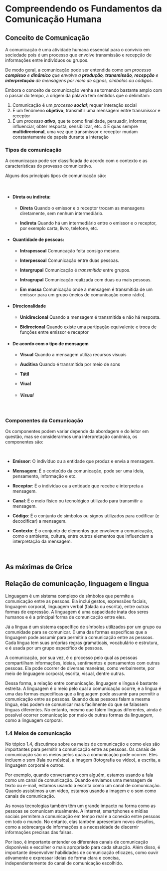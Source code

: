 # Compreendendo os Fundamentos da Comunicação Humana

## **Conceito de Comunicação**

A comunicação é uma atividade humana essencial 
para o convivio em sociedade pois é um processo 
que envolve transmissão e recepção de informações 
entre indivíduos ou grupos.

De modo geral, a comunicação pode ser entendida como 
*um processo **complexo** e **dinâmico** que envolve a
**produção**, **transmissão**, **recepção** e
**interpretação** de mensagens por meio de signos,
símbolos ou códigos*.

Embora o conceito de comunicação venha se tornando bastante amplo com o
passar do tempo, a origem da palavra tem sentidos que o delimitam:

1. Comunicação é um *processo **social***; requer interação social
2. É um fenômeno **objetivo**, transmitir uma mensagem entre transmissor e receptor
3. É um *processo **ativo***, que te como finalidade, persuadir, informar, influenciar, obter resposta, sensibilizar, etc.
4 É quas sempre **multidirecional**, uma vez que transmissor e receptor mudam constantemente de papeis durante a interação

### **Tipos de comunicação**

A comunicaçao pode ser classificada de acordo com o
contexto e as características do provesso comunicativo.

Alguns dos principais tipos de comunicação são:

<br>

- #### Direta ou indireta:
    - **Direta** 
        Quando o emissor e o receptor trocam as mensagens diretamente, sem nenhum intermediário.
    
    - **Indireta**
        Quando há um intermediário entre o emissor e o receptor,
        por exemplo carta, livro, telefone, etc.

- #### Quantidade de pessoas:
    - **Intrapessoal**
        Comuncação feita consigo mesmo.

    - **Interpessoal**
        Comunicação entre duas pessoas.

    - **Intergrupal**
        Comunicação é *transmitida* entre grupos.

    - **Intragrupal** 
        Comunicação realizada com duas ou mais pessoas.

    - **Em massa**
        Comunicação onde a mensagem é transmitida de um emissor para um grupo (meios de comunicação como rádio).

- #### Direcionalidade
    - **Unidirecional**
        Quando a mensagem é transmitida e não há resposta.

    - **Bidirecional**
        Quando existe uma partipação equivalente e troca de funções entre emissor e receptor

- #### De acordo com o tipo de mensagem
    - **Visual**
        Quando a mensagem utiliza recursos visuais
    
    - **Auditiva**
        Quando é transmitida por meio de sons
    - **Tátil**

    -  **Viual**
    - ##### Visual 




<br>

### **Componentes da Comunicação**

Os componentes podem variar depende da abordagem e do leitor em questão, mas se considerarmos uma interpretação canônica, os componentes são:

<br>

- **Emissor**:
O indivíduo ou a entidade que produz e envia a mensagem.

- **Mensagem**:
É o conteúdo da comunicação, pode ser uma ideia, pensamento, informação e etc.

- **Receptor**:
É o indivíduo ou a entidade que recebe e interpreta a mensagem.

- **Canal**:
É o meio físico ou tecnológico utilizado para transmitir a mensagem.

- **Código**: 
É o conjunto de símbolos ou signos utilizados para codificar (e decodificar) a mensagem.

- **Contexto**:
É o conjunto de elementos que envolvem a comunicação, como o ambiente, cultura, entre outros elementos que influenciam a interpretação da mensagem.

<br>

## **As máximas de Grice**




## **Relação de comunicação, linguagem e lingua**

Linguagem é um sistema complexo de símbolos que permite a comunicação entre as pessoas. Ela inclui gestos, expressões faciais, linguagem corporal, linguagem verbal (falada ou escrita), entre outras formas de expressão. A linguagem é uma capacidade inata dos seres humanos e é a principal forma de comunicação entre eles.

Já a língua é um sistema específico de símbolos utilizados por um grupo ou comunidade para se comunicar. É uma das formas específicas que a linguagem pode assumir para permitir a comunicação entre as pessoas. Cada língua tem suas próprias regras gramaticais, vocabulário e estrutura, e é usada por um grupo específico de pessoas.

A comunicação, por sua vez, é o processo pelo qual as pessoas compartilham informações, ideias, sentimentos e pensamentos com outras pessoas. Ela pode ocorrer de diversas maneiras, como verbalmente, por meio de linguagem corporal, escrita, visual, dentre outras.

Dessa forma, a relação entre comunicação, linguagem e língua é bastante estreita. A linguagem é o meio pelo qual a comunicação ocorre, e a língua é uma das formas específicas que a linguagem pode assumir para permitir a comunicação entre as pessoas. Quando duas pessoas falam a mesma língua, elas podem se comunicar mais facilmente do que se falassem línguas diferentes. No entanto, mesmo que falem línguas diferentes, ainda é possível ocorrer comunicação por meio de outras formas da linguagem, como a linguagem corporal.

### 1.4 Meios de comunicação

No tópico 1.4, discutimos sobre os meios de comunicação e como eles são importantes para permitir a comunicação entre as pessoas. Os canais de comunicação são os meios pelos quais a comunicação pode ocorrer. Eles incluem o som (fala ou música), a imagem (fotografia ou vídeo), a escrita, a linguagem corporal e outros.

Por exemplo, quando conversamos com alguém, estamos usando a fala como um canal de comunicação. Quando enviamos uma mensagem de texto ou e-mail, estamos usando a escrita como um canal de comunicação. Quando assistimos a um vídeo, estamos usando a imagem e o som como canais de comunicação.

As novas tecnologias também têm um grande impacto na forma como as pessoas se comunicam atualmente. A internet, smartphones e mídias sociais permitem a comunicação em tempo real e a conexão entre pessoas em todo o mundo. No entanto, elas também apresentam novos desafios, como a sobrecarga de informações e a necessidade de discernir informações precisas das falsas.

Por isso, é importante entender os diferentes canais de comunicação disponíveis e escolher o mais apropriado para cada situação. Além disso, é importante desenvolver habilidades de comunicação eficazes, como ouvir ativamente e expressar ideias de forma clara e concisa, independentemente do canal de comunicação escolhido.
